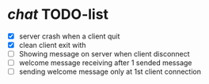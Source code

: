 # _chat_ TODO-list

- [x]   server crash when a client quit
- [x]  clean client exit with <ctrl-c>
- [ ]  Showing message on server when client disconnect
- [ ]  welcome message receiving after 1 sended message
- [ ]  sending welcome message only at 1st client connection
